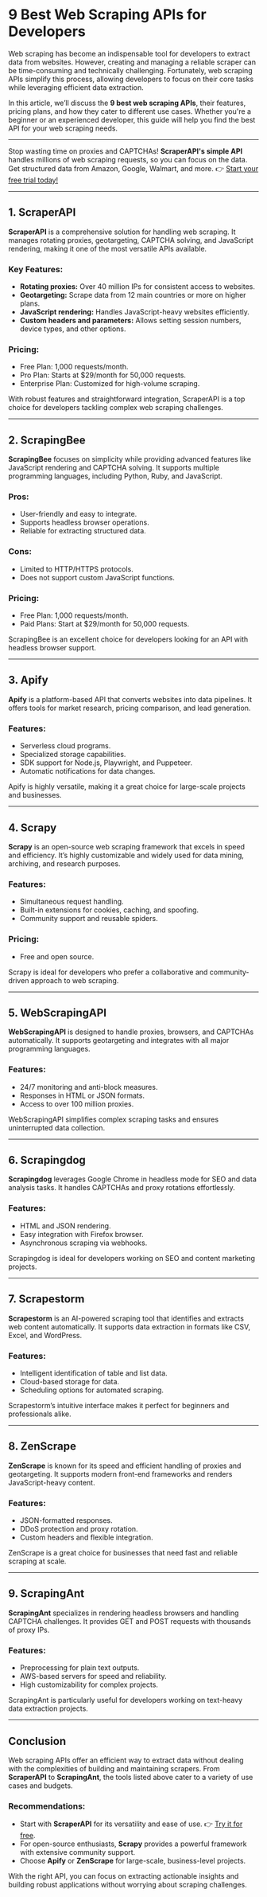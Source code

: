 # 9 Best Web Scraping APIs for Developers

Web scraping has become an indispensable tool for developers to extract data from websites. However, creating and managing a reliable scraper can be time-consuming and technically challenging. Fortunately, web scraping APIs simplify this process, allowing developers to focus on their core tasks while leveraging efficient data extraction.

In this article, we’ll discuss the **9 best web scraping APIs**, their features, pricing plans, and how they cater to different use cases. Whether you're a beginner or an experienced developer, this guide will help you find the best API for your web scraping needs.

---

Stop wasting time on proxies and CAPTCHAs! **ScraperAPI's simple API** handles millions of web scraping requests, so you can focus on the data. Get structured data from Amazon, Google, Walmart, and more. 👉 [Start your free trial today!](https://bit.ly/Scraperapi)

---

## 1. ScraperAPI

**ScraperAPI** is a comprehensive solution for handling web scraping. It manages rotating proxies, geotargeting, CAPTCHA solving, and JavaScript rendering, making it one of the most versatile APIs available.

### Key Features:
- **Rotating proxies:** Over 40 million IPs for consistent access to websites.
- **Geotargeting:** Scrape data from 12 main countries or more on higher plans.
- **JavaScript rendering:** Handles JavaScript-heavy websites efficiently.
- **Custom headers and parameters:** Allows setting session numbers, device types, and other options.

### Pricing:
- Free Plan: 1,000 requests/month.
- Pro Plan: Starts at $29/month for 50,000 requests.
- Enterprise Plan: Customized for high-volume scraping.

With robust features and straightforward integration, ScraperAPI is a top choice for developers tackling complex web scraping challenges.

---

## 2. ScrapingBee

**ScrapingBee** focuses on simplicity while providing advanced features like JavaScript rendering and CAPTCHA solving. It supports multiple programming languages, including Python, Ruby, and JavaScript.

### Pros:
- User-friendly and easy to integrate.
- Supports headless browser operations.
- Reliable for extracting structured data.

### Cons:
- Limited to HTTP/HTTPS protocols.
- Does not support custom JavaScript functions.

### Pricing:
- Free Plan: 1,000 requests/month.
- Paid Plans: Start at $29/month for 50,000 requests.

ScrapingBee is an excellent choice for developers looking for an API with headless browser support.

---

## 3. Apify

**Apify** is a platform-based API that converts websites into data pipelines. It offers tools for market research, pricing comparison, and lead generation.

### Features:
- Serverless cloud programs.
- Specialized storage capabilities.
- SDK support for Node.js, Playwright, and Puppeteer.
- Automatic notifications for data changes.

Apify is highly versatile, making it a great choice for large-scale projects and businesses.

---

## 4. Scrapy

**Scrapy** is an open-source web scraping framework that excels in speed and efficiency. It’s highly customizable and widely used for data mining, archiving, and research purposes.

### Features:
- Simultaneous request handling.
- Built-in extensions for cookies, caching, and spoofing.
- Community support and reusable spiders.

### Pricing:
- Free and open source.

Scrapy is ideal for developers who prefer a collaborative and community-driven approach to web scraping.

---

## 5. WebScrapingAPI

**WebScrapingAPI** is designed to handle proxies, browsers, and CAPTCHAs automatically. It supports geotargeting and integrates with all major programming languages.

### Features:
- 24/7 monitoring and anti-block measures.
- Responses in HTML or JSON formats.
- Access to over 100 million proxies.

WebScrapingAPI simplifies complex scraping tasks and ensures uninterrupted data collection.

---

## 6. Scrapingdog

**Scrapingdog** leverages Google Chrome in headless mode for SEO and data analysis tasks. It handles CAPTCHAs and proxy rotations effortlessly.

### Features:
- HTML and JSON rendering.
- Easy integration with Firefox browser.
- Asynchronous scraping via webhooks.

Scrapingdog is ideal for developers working on SEO and content marketing projects.

---

## 7. Scrapestorm

**Scrapestorm** is an AI-powered scraping tool that identifies and extracts web content automatically. It supports data extraction in formats like CSV, Excel, and WordPress.

### Features:
- Intelligent identification of table and list data.
- Cloud-based storage for data.
- Scheduling options for automated scraping.

Scrapestorm’s intuitive interface makes it perfect for beginners and professionals alike.

---

## 8. ZenScrape

**ZenScrape** is known for its speed and efficient handling of proxies and geotargeting. It supports modern front-end frameworks and renders JavaScript-heavy content.

### Features:
- JSON-formatted responses.
- DDoS protection and proxy rotation.
- Custom headers and flexible integration.

ZenScrape is a great choice for businesses that need fast and reliable scraping at scale.

---

## 9. ScrapingAnt

**ScrapingAnt** specializes in rendering headless browsers and handling CAPTCHA challenges. It provides GET and POST requests with thousands of proxy IPs.

### Features:
- Preprocessing for plain text outputs.
- AWS-based servers for speed and reliability.
- High customizability for complex projects.

ScrapingAnt is particularly useful for developers working on text-heavy data extraction projects.

---

## Conclusion

Web scraping APIs offer an efficient way to extract data without dealing with the complexities of building and maintaining scrapers. From **ScraperAPI** to **ScrapingAnt**, the tools listed above cater to a variety of use cases and budgets.

### Recommendations:
- Start with **ScraperAPI** for its versatility and ease of use. 👉 [Try it for free](https://bit.ly/Scraperapi).
- For open-source enthusiasts, **Scrapy** provides a powerful framework with extensive community support.
- Choose **Apify** or **ZenScrape** for large-scale, business-level projects.

With the right API, you can focus on extracting actionable insights and building robust applications without worrying about scraping challenges.
